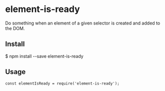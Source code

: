 # element-is-ready

Do something when an element of a given selector is created and added to the DOM.

## Install

$ npm install --save element-is-ready

## Usage

```
const elementIsReady = require('element-is-ready');
```


